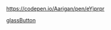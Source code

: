 
https://codepen.io/Aarigan/pen/eYjprpr



[glassButton](https://user-images.githubusercontent.com/52601835/232681018-14568d96-8418-4f24-9199-f442926ddc2b.png)

